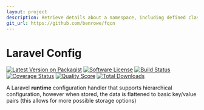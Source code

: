 ```yaml
---
layout: project
description: Retrieve details about a namespace, including defined classes, directories, etc
git_url: https://github.com/benrowe/fqcn
---
```


# Laravel Config

[![Latest Version on Packagist][ico-version]][link-packagist]
[![Software License][ico-license]](LICENSE.md)
[![Build Status][ico-travis]][link-travis]
[![Coverage Status][ico-scrutinizer]][link-scrutinizer]
[![Quality Score][ico-code-quality]][link-code-quality]
[![Total Downloads][ico-downloads]][link-downloads]

A Laravel __runtime__ configuration handler that supports hierarchical configuration,
however when stored, the data is flattened to basic key/value pairs (this allows for more possible storage options)


[ico-version]: https://img.shields.io/packagist/v/benrowe/laravel-config.svg?style=flat-square
[ico-license]: https://img.shields.io/badge/license-MIT-brightgreen.svg?style=flat-square
[ico-travis]: https://img.shields.io/travis/benrowe/laravel-config/master.svg?style=flat-square
[ico-scrutinizer]: https://img.shields.io/scrutinizer/coverage/g/benrowe/laravel-config.svg?style=flat-square
[ico-code-quality]: https://img.shields.io/scrutinizer/g/benrowe/laravel-config.svg?style=flat-square
[ico-downloads]: https://img.shields.io/packagist/dt/benrowe/laravel-config.svg?style=flat-square

[link-packagist]: https://packagist.org/packages/benrowe/laravel-config
[link-travis]: https://travis-ci.org/benrowe/laravel-config
[link-scrutinizer]: https://scrutinizer-ci.com/g/benrowe/laravel-config/code-structure
[link-code-quality]: https://scrutinizer-ci.com/g/benrowe/laravel-config
[link-downloads]: https://packagist.org/packages/benrowe/laravel-config
[link-author]: https://github.com/benrowe
[link-contributors]: ../../contributors
